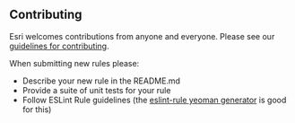 ## Contributing

Esri welcomes contributions from anyone and everyone. Please see our [guidelines for contributing](https://github.com/Esri/contributing).

When submitting new rules please:

- Describe your new rule in the README.md
- Provide a suite of unit tests for your rule
- Follow ESLint Rule guidelines (the [eslint-rule yeoman generator](https://github.com/eslint/generator-eslint) is good for this)
